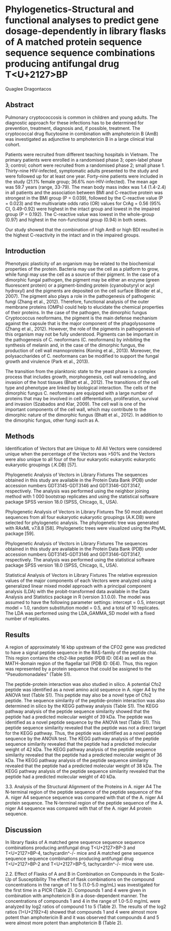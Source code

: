 # Phylogenetics-Structural and functional analyses to predict gene dosage-dependently in library flasks of A matched protein sequence sequence sequence combinations producing antifungal drug T<U+2127>BP
Quaglee Dragontacos


## Abstract
Pulmonary cryptococcosis is common in children and young adults. The diagnostic approach for these infections has to be determined for prevention, treatment, diagnosis and, if possible, treatment. The cryptococcal drug flucytosine in combination with amphotericin B (AmB) was investigated as adjunctive to amphotericin B in a large clinical trial cohort.

Patients were recruited from different teaching hospitals in Vietnam. The primary patients were enrolled in a randomised phase 3; open-label phase 3; control; cohort were recruited from a randomised phase 2; small phase 1. Thirty-nine HIV-infected, symptomatic adults presented to the study and were followed up for at least one year. Forty-nine patients were included in the study (21.1% female group; 36.6% non-HIV-infected). The mean age was 59.7 years (range, 33-79). The mean body mass index was 1.4 (1.4-2.4) in all patients and the association between BMI and C-reactive protein was strongest in the BMI group (P = 0.039), followed by the C-reactive value (P = 0.023) and the multivariate odds ratio (OR) values for CrAg = 0.56 (95% CI, 0.49-0.92) were highest in the intact group and lowest in the impaired group (P = 0.192). The C-reactive value was lowest in the whole-group (0.97) and highest in the non-functional group (0.94) in both sexes.

Our study showed that the combination of high AmB or high BDI resulted in the highest C-reactivity in the intact and in the impaired groups.


## Introduction
Phenotypic plasticity of an organism may be related to the biochemical properties of the protein. Bacteria may use the cell as a platform to grow, while fungi may use the cell as a source of their pigment. In the case of a dimorphic fungal pathogen, the pigment may be either an enzyme (green fluorescent protein) or a pigment-binding protein (cyanobutyryl or acyl hydroxyl) and the pigments are deposited on the cell surface (Binder et al., 2007). The pigment also plays a role in the pathogenesis of pathogenic fungi (Zhang et al., 2012). Therefore, functional analysis of the outer membrane proteins (OMPs) could help to elucidate the chemical properties of their proteins. In the case of the pathogen, the dimorphic fungus Cryptococcus neoformans, the pigment is the main defense mechanism against the capsule that is the major component of the phagolysosome (Zhang et al., 2012). However, the role of the pigments in pathogenesis of this organism may not be fully understood. Pigments can be important in the pathogenesis of C. neoformans (C. neoformans) by inhibiting the synthesis of melanin and, in the case of the dimorphic fungus, the production of cell wall mannoproteins (Koning et al., 2013). Moreover, the polysaccharides of C. neoformans can be modified to support the fungal growth and virulence (Park et al., 2013).

The transition from the planktonic state to the yeast phase is a complex process that includes growth, morphogenesis, cell wall remodeling, and invasion of the host tissues (Bhatt et al., 2012). The transitions of the cell type and phenotype are linked by biological interaction. The cells of the dimorphic fungus C. neoformans are equipped with a large number of proteins that may be involved in cell differentiation, proliferation, survival and invasion (Szabados and Klar, 2009). The cell wall is one of the important components of the cell wall, which may contribute to the dimorphic nature of the dimorphic fungus (Bhatt et al., 2012). In addition to the dimorphic fungus, other fungi such as A.


## Methods

Identification of Vectors that are Unique to All
All Vectors were considered unique when the percentage of the Vectors was >50% and the Vectors were also unique to all four of the four eukaryotic eukaryotic eukaryotic eukaryotic groupings (.K.DB) [57].

Phylogenetic Analysis of Vectors in Library Fixtures
The sequences obtained in this study are available in the Protein Data Bank (PDB) under accession numbers GDT3145-GDT3146 and GDT3146-GDT3147, respectively. The analysis was performed using the neighbor joining method with 1 000 bootstrap replicates and using the statistical software package SPSS version 18.0 (SPSS, Chicago, IL, USA).

Phylogenetic Analysis of Vectors in Library Fixtures
The 50 most abundant sequences from all four eukaryotic eukaryotic groupings (A.K.DB) were selected for phylogenetic analysis. The phylogenetic tree was generated with RAxML v7.8.8 [58]. Phylogenetic trees were visualized using the PhyML package [59].

Phylogenetic Analysis of Vectors in Library Fixtures
The sequences obtained in this study are available in the Protein Data Bank (PDB) under accession numbers GDT3145-GDT3146 and GDT3146-GDT3147, respectively. The analysis was performed using the statistical software package SPSS version 18.0 (SPSS, Chicago, IL, USA).

Statistical Analysis of Vectors in Library Fixtures
The relative expression values of the major components of each Vectors were analyzed using a generalized linear mixed model approach with a principal component analysis (LDA) with the probit-transformed data available in the Data Analysis and Statistics package in R (version 3.1.0.0). The model was assumed to have the following parameter settings: intercept = 0.5, intercept model = 1.0, random substitution model = 0.5, and a total of 10 replicates. The LDA was performed using the LDA_GAMMA_SD model with a fixed number of replicates.


## Results
A region of approximately 16 kbp upstream of the CFO2 gene was predicted to have a signal peptide sequence in the RAS-family of the peptide chai. This region contains the cfo2-like peptide (PDB ID: 0E4) as well as the MATH-domain region of the flagellar tail (PDB ID: 0E4). Thus, this region was represented by a protein sequence that could be assigned to the “Pseudomonadales” (Table S1).

The peptide-protein interaction was also studied in silico. A potential Cfo2 peptide was identified as a novel amino acid sequence in A. niger A4 by the ANOVA test (Table S1). This peptide may also be a novel type of Cfo2 peptide. The sequence similarity of the peptide-protein interaction was also determined in silico by the KEGG pathway analysis (Table S1). The KEGG pathway analysis of the peptide sequence similarity showed that the peptide had a predicted molecular weight of 39 kDa. The peptide was identified as a novel peptide sequence by the ANOVA test (Table S1). This peptide sequence similarity revealed that the peptide was not a direct target for the KEGG pathway. Thus, the peptide was identified as a novel peptide sequence by the ANOVA test. The KEGG pathway analysis of the peptide sequence similarity revealed that the peptide had a predicted molecular weight of 42 kDa. The KEGG pathway analysis of the peptide sequence similarity revealed that the peptide had a predicted molecular weight of 36 kDa. The KEGG pathway analysis of the peptide sequence similarity revealed that the peptide had a predicted molecular weight of 38 kDa. The KEGG pathway analysis of the peptide sequence similarity revealed that the peptide had a predicted molecular weight of 40 kDa.

3.3. Analysis of the Structural Alignment of the Proteins in A. niger A4
The N-terminal region of the peptide sequence of the peptide sequence of the A. niger A4 sequence sequence was compared with that of the A. niger A4 protein sequence. The N-terminal region of the peptide sequence of the A. niger A4 sequence was compared with that of the A. niger A4 protein sequence.


## Discussion
In library flasks of A matched gene sequence sequence sequence combinations producing antifungal drug T<U+2127>BP-3 and T<U+2127>BP-4, tachycardin^-/- mice and A matched gene sequence sequence sequence combinations producing antifungal drug T<U+2127>BP-2 and T<U+2127>BP-5, tachycardin^-/- mice were use.

2.2. Effect of Flasks of A and B in Combination on Compounds in the Scale-Up of Susceptibility
The effect of flask combinations on the compound concentrations in the range of 1 to 5 (1.0-5.0 mg/mL) was investigated for the first time in a PICR (Table 2). Compounds 1 and 4 were given in combination with amphotericin B in a dose-dependent manner. The concentrations of compounds 1 and 4 in the range of 1.0-5.0 mg/mL were analyzed by log2 ratios of compound 1 to 5 (Table 2). The results of the log2 ratios (1<U+2192>4) showed that compounds 1 and 4 were almost more potent than amphotericin B and it was observed that compounds 4 and 5 were almost more potent than amphotericin B (Table 2).
